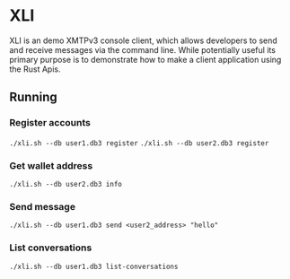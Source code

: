 # XLI

XLI is an demo XMTPv3 console client, which allows developers to send and receive messages via the command line. While potentially useful its primary purpose is to demonstrate how to make a client application using the Rust Apis.

## Running

### Register accounts

`./xli.sh --db user1.db3 register`
`./xli.sh --db user2.db3 register`

### Get wallet address

`./xli.sh --db user2.db3 info`

### Send message

`./xli.sh --db user1.db3 send <user2_address> "hello"`

### List conversations

`./xli.sh --db user1.db3 list-conversations`

